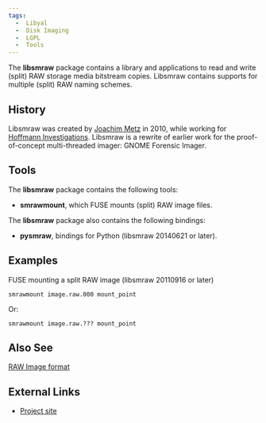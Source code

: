 ```yaml
---
tags:
  -  Libyal
  -  Disk Imaging
  -  LGPL
  -  Tools
---
```

The **libsmraw** package contains a library and applications to read and
write (split) RAW storage media bitstream copies. Libsmraw contains
supports for multiple (split) RAW naming schemes.

## History

Libsmraw was created by [Joachim Metz](joachim_metz.md) in 2010,
while working for [Hoffmann Investigations](http://en.hoffmannbv.nl/).
Libsmraw is a rewrite of earlier work for the proof-of-concept
multi-threaded imager: GNOME Forensic Imager.

## Tools

The **libsmraw** package contains the following tools:

- **smrawmount**, which FUSE mounts (split) RAW image files.

The **libsmraw** package also contains the following bindings:

- **pysmraw**, bindings for Python (libsmraw 20140621 or later).

## Examples

FUSE mounting a split RAW image (libsmraw 20110916 or later)

    smrawmount image.raw.000 mount_point

Or:

    smrawmount image.raw.??? mount_point

## Also See

[RAW Image format](raw_image_format.md)

## External Links

- [Project site](https://github.com/libyal/libsmraw/)

